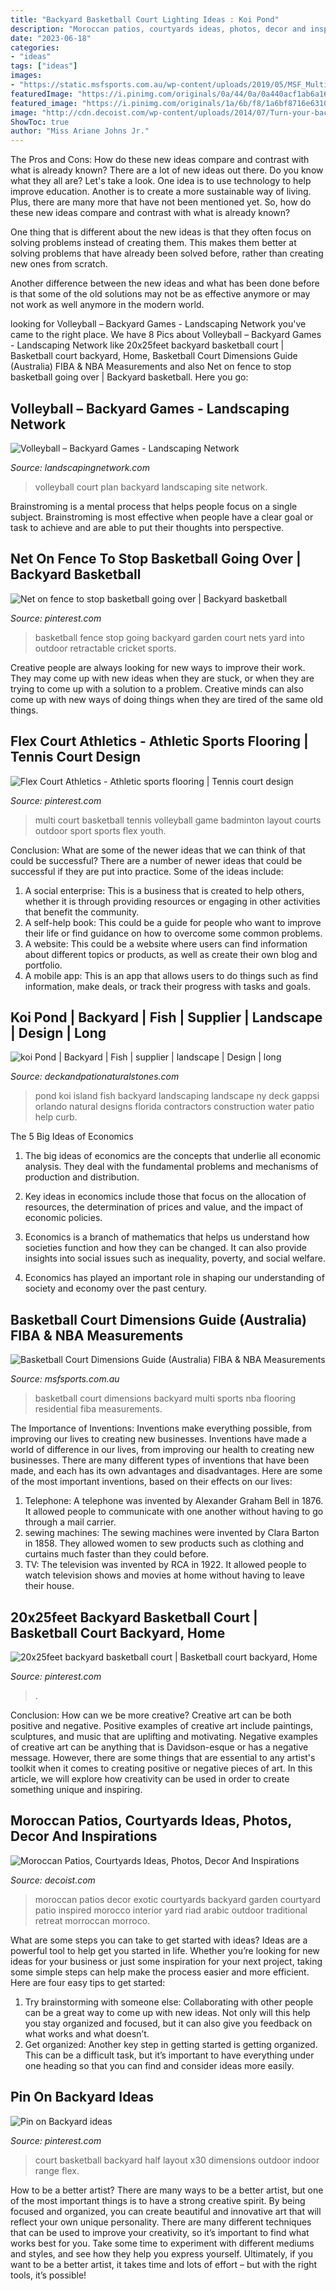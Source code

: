 ```yaml
---
title: "Backyard Basketball Court Lighting Ideas : Koi Pond"
description: "Moroccan patios, courtyards ideas, photos, decor and inspirations"
date: "2023-06-18"
categories:
- "ideas"
tags: ["ideas"]
images:
- "https://static.msfsports.com.au/wp-content/uploads/2019/05/MSF_Multi_Sports_Flooring_Basketball_Residential_Job.jpg"
featuredImage: "https://i.pinimg.com/originals/0a/44/0a/0a440acf1ab6a16513e29e9bbae0f5f2.jpg"
featured_image: "https://i.pinimg.com/originals/1a/6b/f8/1a6bf8716e63104895e09eecc632ccb8.jpg"
image: "http://cdn.decoist.com/wp-content/uploads/2014/07/Turn-your-backyard-into-an-exotic-retreat.jpg"
ShowToc: true
author: "Miss Ariane Johns Jr."
---
```



The Pros and Cons: How do these new ideas compare and contrast with what is already known?
There are a lot of new ideas out there. Do you know what they all are? Let's take a look. 
One idea is to use technology to help improve education. Another is to create a more sustainable way of living. Plus, there are many more that have not been mentioned yet. So, how do these new ideas compare and contrast with what is already known?

One thing that is different about the new ideas is that they often focus on solving problems instead of creating them. This makes them better at solving problems that have already been solved before, rather than creating new ones from scratch. 

Another difference between the new ideas and what has been done before is that some of the old solutions may not be as effective anymore or may not work as well anymore in the modern world.

	

		
looking for Volleyball – Backyard Games - Landscaping Network you've came to the right place. We have 8 Pics about Volleyball – Backyard Games - Landscaping Network like 20x25feet backyard basketball court | Basketball court backyard, Home, Basketball Court Dimensions Guide (Australia) FIBA &amp; NBA Measurements and also Net on fence to stop basketball going over | Backyard basketball. Here you go:
		
    
## Volleyball – Backyard Games - Landscaping Network

<img loading=lazy src="https://www.landscapingnetwork.com/pictures/images/950x950Max/site_8/volleyball-court-plan-view-landscaping-network_2412.jpg" onerror="this.onerror=null;this.src='https://tse2.mm.bing.net/th?id=OIP.ayNMnC6pDuY1YEpESLhlOAHaKA&amp;pid=15.1';" alt="Volleyball – Backyard Games - Landscaping Network">

_Source: landscapingnetwork.com_

>volleyball court plan backyard landscaping site network. 

	

Brainstroming is a mental process that helps people focus on a single subject. Brainstroming is most effective when people have a clear goal or task to achieve and are able to put their thoughts into perspective.

    
## Net On Fence To Stop Basketball Going Over | Backyard Basketball

<img loading=lazy src="https://i.pinimg.com/originals/1a/6b/f8/1a6bf8716e63104895e09eecc632ccb8.jpg" onerror="this.onerror=null;this.src='https://tse3.mm.bing.net/th?id=OIP.JGmakZHJUM0ybMaew3SnMAHaFl&amp;pid=15.1';" alt="Net on fence to stop basketball going over | Backyard basketball">

_Source: pinterest.com_

>basketball fence stop going backyard garden court nets yard into outdoor retractable cricket sports. 

	

Creative people are always looking for new ways to improve their work. They may come up with new ideas when they are stuck, or when they are trying to come up with a solution to a problem. Creative minds can also come up with new ways of doing things when they are tired of the same old things.

    
## Flex Court Athletics - Athletic Sports Flooring | Tennis Court Design

<img loading=lazy src="https://i.pinimg.com/736x/27/cc/c6/27ccc6a7fb506bf66fa9c1c235a7afa9--school-design-volleyball.jpg" onerror="this.onerror=null;this.src='https://tse1.mm.bing.net/th?id=OIP.TDD2Tp7gKS1cXoxXMnJ6IgHaFk&amp;pid=15.1';" alt="Flex Court Athletics - Athletic sports flooring | Tennis court design">

_Source: pinterest.com_

>multi court basketball tennis volleyball game badminton layout courts outdoor sport sports flex youth. 

	

Conclusion: What are some of the newer ideas that we can think of that could be successful?
There are a number of newer ideas that could be successful if they are put into practice. Some of the ideas include: 
1. A social enterprise: This is a business that is created to help others, whether it is through providing resources or engaging in other activities that benefit the community. 
2. A self-help book: This could be a guide for people who want to improve their life or find guidance on how to overcome some common problems. 
3. A website: This could be a website where users can find information about different topics or products, as well as create their own blog and portfolio. 
4. A mobile app: This is an app that allows users to do things such as find information, make deals, or track their progress with tasks and goals.

    
## Koi Pond | Backyard | Fish | Supplier | Landscape | Design | Long

<img loading=lazy src="http://deckandpationaturalstones.com/wp-content/uploads/2013/07/Koi-pond-built-in-Smithtown-Nassau-County-Long-Island-NY.jpg" onerror="this.onerror=null;this.src='https://tse4.mm.bing.net/th?id=OIP.jbq0f5DPlAunJR3E8TQkLgHaC8&amp;pid=15.1';" alt="koi Pond | Backyard | Fish | supplier | landscape | Design | long">

_Source: deckandpationaturalstones.com_

>pond koi island fish backyard landscaping landscape ny deck gappsi orlando natural designs florida contractors construction water patio help curb. 

	

The 5 Big Ideas of Economics
1. The big ideas of economics are the concepts that underlie all economic analysis. They deal with the fundamental problems and mechanisms of production and distribution.
2. Key ideas in economics include those that focus on the allocation of resources, the determination of prices and value, and the impact of economic policies.

3. Economics is a branch of mathematics that helps us understand how societies function and how they can be changed. It can also provide insights into social issues such as inequality, poverty, and social welfare.

4. Economics has played an important role in shaping our understanding of society and economy over the past century.

    
## Basketball Court Dimensions Guide (Australia) FIBA &amp; NBA Measurements

<img loading=lazy src="https://static.msfsports.com.au/wp-content/uploads/2019/05/MSF_Multi_Sports_Flooring_Basketball_Residential_Job.jpg" onerror="this.onerror=null;this.src='https://tse3.mm.bing.net/th?id=OIP.okM-hhJKpROQvLHFljbLigHaE7&amp;pid=15.1';" alt="Basketball Court Dimensions Guide (Australia) FIBA &amp; NBA Measurements">

_Source: msfsports.com.au_

>basketball court dimensions backyard multi sports nba flooring residential fiba measurements. 

	

The Importance of Inventions: Inventions make everything possible, from improving our lives to creating new businesses.
Inventions have made a world of difference in our lives, from improving our health to creating new businesses. There are many different types of inventions that have been made, and each has its own advantages and disadvantages. Here are some of the most important inventions, based on their effects on our lives:
1. Telephone: A telephone was invented by Alexander Graham Bell in 1876. It allowed people to communicate with one another without having to go through a mail carrier. 
2. sewing machines: The sewing machines were invented by Clara Barton in 1858. They allowed women to sew products such as clothing and curtains much faster than they could before. 
3. TV: The television was invented by RCA in 1922. It allowed people to watch television shows and movies at home without having to leave their house. 

    
## 20x25feet Backyard Basketball Court | Basketball Court Backyard, Home

<img loading=lazy src="https://i.pinimg.com/originals/0a/44/0a/0a440acf1ab6a16513e29e9bbae0f5f2.jpg" onerror="this.onerror=null;this.src='https://tse1.mm.bing.net/th?id=OIP._M1S4js_p6ElYPy8MYRoHgHaJ5&amp;pid=15.1';" alt="20x25feet backyard basketball court | Basketball court backyard, Home">

_Source: pinterest.com_

>. 

	

Conclusion: How can we be more creative?
Creative art can be both positive and negative. Positive examples of creative art include paintings, sculptures, and music that are uplifting and motivating. Negative examples of creative art can be anything that is Davidson-esque or has a negative message. However, there are some things that are essential to any artist's toolkit when it comes to creating positive or negative pieces of art. In this article, we will explore how creativity can be used in order to create something unique and inspiring.

    
## Moroccan Patios, Courtyards Ideas, Photos, Decor And Inspirations

<img loading=lazy src="http://cdn.decoist.com/wp-content/uploads/2014/07/Turn-your-backyard-into-an-exotic-retreat.jpg" onerror="this.onerror=null;this.src='https://tse2.mm.bing.net/th?id=OIP.YJ6KvN3HBba5M9tXHvyhiwHaFj&amp;pid=15.1';" alt="Moroccan Patios, Courtyards Ideas, Photos, Decor And Inspirations">

_Source: decoist.com_

>moroccan patios decor exotic courtyards backyard garden courtyard patio inspired morocco interior yard riad arabic outdoor traditional retreat morroccan morroco. 

	

What are some steps you can take to get started with ideas?
Ideas are a powerful tool to help get you started in life. Whether you’re looking for new ideas for your business or just some inspiration for your next project, taking some simple steps can help make the process easier and more efficient. Here are four easy tips to get started: 
1. Try brainstorming with someone else: Collaborating with other people can be a great way to come up with new ideas. Not only will this help you stay organized and focused, but it can also give you feedback on what works and what doesn’t. 
2. Get organized: Another key step in getting started is getting organized. This can be a difficult task, but it’s important to have everything under one heading so that you can find and consider ideas more easily. 

    
## Pin On Backyard Ideas

<img loading=lazy src="https://i.pinimg.com/736x/4c/57/a4/4c57a47e350d94493d7b853cf3368939--basketball-court-backyard-ideas.jpg" onerror="this.onerror=null;this.src='https://tse4.mm.bing.net/th?id=OIP.kCjH_FC2Hhww1Kan816sRgAAAA&amp;pid=15.1';" alt="Pin on Backyard ideas">

_Source: pinterest.com_

>court basketball backyard half layout x30 dimensions outdoor indoor range flex. 

	

How to be a better artist?
There are many ways to be a better artist, but one of the most important things is to have a strong creative spirit. By being focused and organized, you can create beautiful and innovative art that will reflect your own unique personality. There are many different techniques that can be used to improve your creativity, so it’s important to find what works best for you. Take some time to experiment with different mediums and styles, and see how they help you express yourself. Ultimately, if you want to be a better artist, it takes time and lots of effort – but with the right tools, it’s possible!

